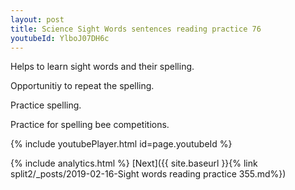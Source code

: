 ```yaml
---
layout: post
title: Science Sight Words sentences reading practice 76
youtubeId: YlboJ07DH6c
---
```

 
 
Helps to learn sight words and their spelling.

Opportunitiy to repeat the spelling. 

Practice spelling. 
 
Practice for spelling bee competitions. 
 
{% include youtubePlayer.html id=page.youtubeId %}
 
 
{% include analytics.html %} 
[Next]({{ site.baseurl }}{% link  split2/_posts/2019-02-16-Sight words reading practice 355.md%})
 
